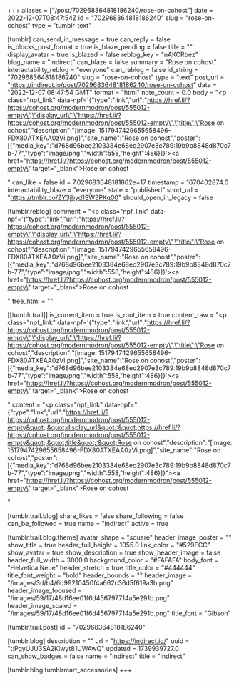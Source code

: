 +++
aliases = ["/post/702968364818186240/rose-on-cohost"]
date = 2022-12-07T08:47:54Z
id = "702968364818186240"
slug = "rose-on-cohost"
type = "tumblr-text"

[tumblr]
can_send_in_message = true
can_reply = false
is_blocks_post_format = true
is_blaze_pending = false
title = ""
display_avatar = true
is_blazed = false
reblog_key = "nAKCRbez"
blog_name = "indirect"
can_blaze = false
summary = "Rose on cohost"
interactability_reblog = "everyone"
can_reblog = false
id_string = "702968364818186240"
slug = "rose-on-cohost"
type = "text"
post_url = "https://indirect.io/post/702968364818186240/rose-on-cohost"
date = "2022-12-07 08:47:54 GMT"
format = "html"
note_count = 0.0
body = "<p class=\"npf_link\" data-npf='{\"type\":\"link\",\"url\":\"https://href.li/?https://cohost.org/modernmodron/post/555012-empty\",\"display_url\":\"https://href.li/?https://cohost.org/modernmodron/post/555012-empty\",\"title\":\"Rose on cohost\",\"description\":\"[image: 1517947429655658496-FDX80ATXEAA0zVi.png]\",\"site_name\":\"Rose on cohost\",\"poster\":[{\"media_key\":\"d768d96bee2103384e68ed2907e3c789:19b9b8848d870c7b-77\",\"type\":\"image/png\",\"width\":558,\"height\":486}]}'><a href=\"https://href.li/?https://cohost.org/modernmodron/post/555012-empty\" target=\"_blank\">Rose on cohost</a></p>"
can_like = false
id = 7.029683648181862e+17
timestamp = 1670402874.0
interactability_blaze = "everyone"
state = "published"
short_url = "https://tmblr.co/ZY3jbyd1SW3PKq00"
should_open_in_legacy = false

[tumblr.reblog]
comment = "<p class=\"npf_link\" data-npf='{\"type\":\"link\",\"url\":\"https://href.li/?https://cohost.org/modernmodron/post/555012-empty\",\"display_url\":\"https://href.li/?https://cohost.org/modernmodron/post/555012-empty\",\"title\":\"Rose on cohost\",\"description\":\"[image: 1517947429655658496-FDX80ATXEAA0zVi.png]\",\"site_name\":\"Rose on cohost\",\"poster\":[{\"media_key\":\"d768d96bee2103384e68ed2907e3c789:19b9b8848d870c7b-77\",\"type\":\"image/png\",\"width\":558,\"height\":486}]}'><a href=\"https://href.li/?https://cohost.org/modernmodron/post/555012-empty\" target=\"_blank\">Rose on cohost</a></p>"
tree_html = ""

[[tumblr.trail]]
is_current_item = true
is_root_item = true
content_raw = "<p class=\"npf_link\" data-npf='{\"type\":\"link\",\"url\":\"https://href.li/?https://cohost.org/modernmodron/post/555012-empty\",\"display_url\":\"https://href.li/?https://cohost.org/modernmodron/post/555012-empty\",\"title\":\"Rose on cohost\",\"description\":\"[image: 1517947429655658496-FDX80ATXEAA0zVi.png]\",\"site_name\":\"Rose on cohost\",\"poster\":[{\"media_key\":\"d768d96bee2103384e68ed2907e3c789:19b9b8848d870c7b-77\",\"type\":\"image/png\",\"width\":558,\"height\":486}]}'><a href=\"https://href.li/?https://cohost.org/modernmodron/post/555012-empty\" target=\"_blank\">Rose on cohost</a></p>"
content = "<p class=\"npf_link\" data-npf=\"{&quot;type&quot;:&quot;link&quot;,&quot;url&quot;:&quot;https://href.li/?https://cohost.org/modernmodron/post/555012-empty&quot;,&quot;display_url&quot;:&quot;https://href.li/?https://cohost.org/modernmodron/post/555012-empty&quot;,&quot;title&quot;:&quot;Rose on cohost&quot;,&quot;description&quot;:&quot;[image: 1517947429655658496-FDX80ATXEAA0zVi.png]&quot;,&quot;site_name&quot;:&quot;Rose on cohost&quot;,&quot;poster&quot;:[{&quot;media_key&quot;:&quot;d768d96bee2103384e68ed2907e3c789:19b9b8848d870c7b-77&quot;,&quot;type&quot;:&quot;image/png&quot;,&quot;width&quot;:558,&quot;height&quot;:486}]}\"><a href=\"https://href.li/?https://cohost.org/modernmodron/post/555012-empty\" target=\"_blank\">Rose on cohost</a></p>"

[tumblr.trail.blog]
share_likes = false
share_following = false
can_be_followed = true
name = "indirect"
active = true

[tumblr.trail.blog.theme]
avatar_shape = "square"
header_image_poster = ""
show_title = true
header_full_height = 1055.0
link_color = "#529ECC"
show_avatar = true
show_description = true
show_header_image = false
header_full_width = 3000.0
background_color = "#FAFAFA"
body_font = "Helvetica Neue"
header_stretch = true
title_color = "#444444"
title_font_weight = "bold"
header_bounds = ""
header_image = "/images/3d/b4/6d99210450f4a662c36d5f619a3b.png"
header_image_focused = "/images/59/17/48d16ee01f6d456797714a5e291b.png"
header_image_scaled = "/images/59/17/48d16ee01f6d456797714a5e291b.png"
title_font = "Gibson"

[tumblr.trail.post]
id = "702968364818186240"

[tumblr.blog]
description = ""
url = "https://indirect.io/"
uuid = "t:PgyUJU3SA2Klwyt81UWAwQ"
updated = 1739939727.0
can_show_badges = false
name = "indirect"
title = "indirect"

[tumblr.blog.tumblrmart_accessories]
+++

